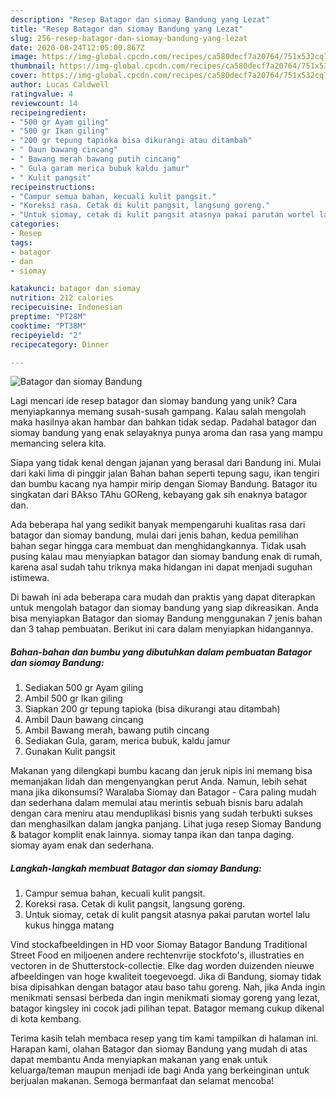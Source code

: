 ```yaml
---
description: "Resep Batagor dan siomay Bandung yang Lezat"
title: "Resep Batagor dan siomay Bandung yang Lezat"
slug: 256-resep-batagor-dan-siomay-bandung-yang-lezat
date: 2020-08-24T12:05:00.867Z
image: https://img-global.cpcdn.com/recipes/ca580decf7a20764/751x532cq70/batagor-dan-siomay-bandung-foto-resep-utama.jpg
thumbnail: https://img-global.cpcdn.com/recipes/ca580decf7a20764/751x532cq70/batagor-dan-siomay-bandung-foto-resep-utama.jpg
cover: https://img-global.cpcdn.com/recipes/ca580decf7a20764/751x532cq70/batagor-dan-siomay-bandung-foto-resep-utama.jpg
author: Lucas Caldwell
ratingvalue: 4
reviewcount: 14
recipeingredient:
- "500 gr Ayam giling"
- "500 gr Ikan giling"
- "200 gr tepung tapioka bisa dikurangi atau ditambah"
- " Daun bawang cincang"
- " Bawang merah bawang putih cincang"
- " Gula garam merica bubuk kaldu jamur"
- " Kulit pangsit"
recipeinstructions:
- "Campur semua bahan, kecuali kulit pangsit."
- "Koreksi rasa. Cetak di kulit pangsit, langsung goreng."
- "Untuk siomay, cetak di kulit pangsit atasnya pakai parutan wortel lalu kukus hingga matang"
categories:
- Resep
tags:
- batagor
- dan
- siomay

katakunci: batagor dan siomay 
nutrition: 212 calories
recipecuisine: Indonesian
preptime: "PT28M"
cooktime: "PT38M"
recipeyield: "2"
recipecategory: Dinner

---
```



![Batagor dan siomay Bandung](https://img-global.cpcdn.com/recipes/ca580decf7a20764/751x532cq70/batagor-dan-siomay-bandung-foto-resep-utama.jpg)

Lagi mencari ide resep batagor dan siomay bandung yang unik? Cara menyiapkannya memang susah-susah gampang. Kalau salah mengolah maka hasilnya akan hambar dan bahkan tidak sedap. Padahal batagor dan siomay bandung yang enak selayaknya punya aroma dan rasa yang mampu memancing selera kita.

Siapa yang tidak kenal dengan jajanan yang berasal dari Bandung ini. Mulai dari kaki lima di pinggir jalan Bahan bahan seperti tepung sagu, ikan tengiri dan bumbu kacang nya hampir mirip dengan Siomay Bandung. Batagor itu singkatan dari BAkso TAhu GOReng, kebayang gak sih enaknya batagor dan.

Ada beberapa hal yang sedikit banyak mempengaruhi kualitas rasa dari batagor dan siomay bandung, mulai dari jenis bahan, kedua pemilihan bahan segar hingga cara membuat dan menghidangkannya. Tidak usah pusing kalau mau menyiapkan batagor dan siomay bandung enak di rumah, karena asal sudah tahu triknya maka hidangan ini dapat menjadi suguhan istimewa.


Di bawah ini ada beberapa cara mudah dan praktis yang dapat diterapkan untuk mengolah batagor dan siomay bandung yang siap dikreasikan. Anda bisa menyiapkan Batagor dan siomay Bandung menggunakan 7 jenis bahan dan 3 tahap pembuatan. Berikut ini cara dalam menyiapkan hidangannya.

<!--inarticleads1-->

##### Bahan-bahan dan bumbu yang dibutuhkan dalam pembuatan Batagor dan siomay Bandung:

1. Sediakan 500 gr Ayam giling
1. Ambil 500 gr Ikan giling
1. Siapkan 200 gr tepung tapioka (bisa dikurangi atau ditambah)
1. Ambil  Daun bawang cincang
1. Ambil  Bawang merah, bawang putih cincang
1. Sediakan  Gula, garam, merica bubuk, kaldu jamur
1. Gunakan  Kulit pangsit


Makanan yang dilengkapi bumbu kacang dan jeruk nipis ini memang bisa memanjakan lidah dan mengenyangkan perut Anda. Namun, lebih sehat mana jika dikonsumsi? Waralaba Siomay dan Batagor - Cara paling mudah dan sederhana dalam memulai atau merintis sebuah bisnis baru adalah dengan cara meniru atau menduplikasi bisnis yang sudah terbukti sukses dan menghasilkan dalam jangka panjang. Lihat juga resep Siomay Bandung &amp; batagor komplit enak lainnya. siomay tanpa ikan dan tanpa daging. siomay ayam enak dan sederhana. 

<!--inarticleads2-->

##### Langkah-langkah membuat Batagor dan siomay Bandung:

1. Campur semua bahan, kecuali kulit pangsit.
1. Koreksi rasa. Cetak di kulit pangsit, langsung goreng.
1. Untuk siomay, cetak di kulit pangsit atasnya pakai parutan wortel lalu kukus hingga matang


Vind stockafbeeldingen in HD voor Siomay Batagor Bandung Traditional Street Food en miljoenen andere rechtenvrije stockfoto&#39;s, illustraties en vectoren in de Shutterstock-collectie. Elke dag worden duizenden nieuwe afbeeldingen van hoge kwaliteit toegevoegd. Jika di Bandung, siomay tidak bisa dipisahkan dengan batagor atau baso tahu goreng. Nah, jika Anda ingin menikmati sensasi berbeda dan ingin menikmati siomay goreng yang lezat, batagor kingsley ini cocok jadi pilihan tepat. Batagor memang cukup dikenal di kota kembang. 

Terima kasih telah membaca resep yang tim kami tampilkan di halaman ini. Harapan kami, olahan Batagor dan siomay Bandung yang mudah di atas dapat membantu Anda menyiapkan makanan yang enak untuk keluarga/teman maupun menjadi ide bagi Anda yang berkeinginan untuk berjualan makanan. Semoga bermanfaat dan selamat mencoba!
